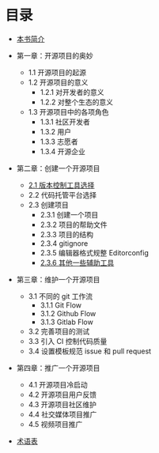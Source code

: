 # 目录

* [本书简介](README.md)
* 第一章：开源项目的奥妙
    * 1.1 开源项目的起源  <!-- 介绍开源项目的起源，一些历史性的内容 -->
    * 1.2 开源项目的意义  <!-- 介绍开源项目的好处 -->
        * 1.2.1 对开发者的意义 <!-- 从个人的角度介绍 -->
        * 1.2.2 对整个生态的意义 <!-- 从整个生态的角度介绍 -->
    * 1.3 开源项目中的各项角色 <!-- 介绍一个开源项目中可能会涉及到的几个角色 -->
        * 1.3.1 社区开发者 <!-- 个人开发项目的主创人员 -->
        * 1.3.2 用户  <!-- 开源项目的普通用户 -->
        * 1.3.3 志愿者  <!-- 帮助开发者维护社区、构建生态 -->
        * 1.3.4 开源企业 <!-- 企业支持开源项目、探索商业化道路 -->
* 第二章：创建一个开源项目 <!-- 以 Github 为例 -->
    * [2.1 版本控制工具选择](chapter-2/2.1.md) <!-- 介绍 Git、SVN -->
    * 2.2 代码托管平台选择  <!-- 介绍 Github、Bitbucket、Gitlab 、Gitee 等代码托管平台-->
    * 2.3 创建项目
        * 2.3.1 创建一个项目 <!-- 创建一个项目，以及一些注意事项-->
        * 2.3.2 项目的帮助文件  <!-- readme、license、changelog -->
        * 2.3.3 项目的结构  <!-- 合理的项目结构，python 尤甚 -->
        * 2.3.4 gitignore <!-- 介绍 .gitignore 和 gitignore.io -->
        * 2.3.5 编辑器格式规整 Editorconfig <!-- 介绍 editorconfig -->
        * [2.3.6 其他一些辅助工具](chapter-2/2.3.6.md) <!-- 介绍 shields.io -->
* 第三章：维护一个开源项目
    * 3.1 不同的 git 工作流
        * 3.1.1 Git Flow <!-- 介绍 git flow -->
        * 3.1.2 Github Flow <!-- 介绍 github flow -->
        * 3.1.3 Gitlab Flow <!-- 介绍 gitlab flow -->
    * 3.2 完善项目的测试   <!-- 给出各语言的测试template代码 -->
    * 3.3 引入 CI 控制代码质量 <!-- 给出各语言的travis-ci的代码 -->
    * 3.4 设置模板规范 issue 和 pull request <!-- 给出 issue 模板的介绍 -->

* 第四章：推广一个开源项目
    * 4.1 开源项目冷启动 <!-- 如何进行项目冷启动 -->
    * 4.2 开源项目用户反馈 <!-- 如何借助 issue 收集用户反馈；如何借助其他工具收集反馈 -->
    * 4.3 开源项目社区维护 <!-- 如何借助构建项目的社区、社群，以及相关维护 -->
    * 4.4 社交媒体项目推广 <!-- 如何借助社交平台推广项目 -->
    * 4.5 视频项目推广 <!-- 如何制作视频推广项目 -->
* [术语表](GLOSSARY.md)

